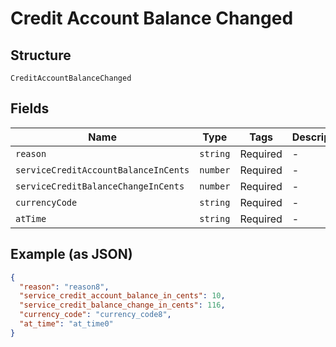 
# Credit Account Balance Changed

## Structure

`CreditAccountBalanceChanged`

## Fields

| Name | Type | Tags | Description |
|  --- | --- | --- | --- |
| `reason` | `string` | Required | - |
| `serviceCreditAccountBalanceInCents` | `number` | Required | - |
| `serviceCreditBalanceChangeInCents` | `number` | Required | - |
| `currencyCode` | `string` | Required | - |
| `atTime` | `string` | Required | - |

## Example (as JSON)

```json
{
  "reason": "reason8",
  "service_credit_account_balance_in_cents": 10,
  "service_credit_balance_change_in_cents": 116,
  "currency_code": "currency_code8",
  "at_time": "at_time0"
}
```

